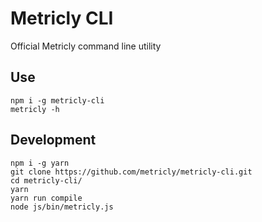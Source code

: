 # Metricly CLI
Official Metricly command line utility

## Use

```
npm i -g metricly-cli
metricly -h
```

## Development

```
npm i -g yarn
git clone https://github.com/metricly/metricly-cli.git
cd metricly-cli/
yarn
yarn run compile
node js/bin/metricly.js
```
